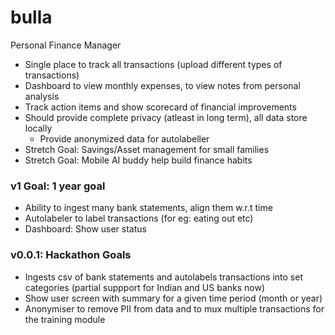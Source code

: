 # bulla
Personal Finance Manager
- Single place to track all transactions (upload different types of transactions)
- Dashboard to view monthly expenses, to view notes from personal analysis
- Track action items and show scorecard of financial improvements
- Should provide complete privacy (atleast in long term), all data store locally
  - Provide anonymized data for autolabeller
- Stretch Goal: Savings/Asset management for small families
- Stretch Goal: Mobile AI buddy help build finance habits

### v1 Goal: 1 year goal
 - Ability to ingest many bank statements, align them w.r.t time
 - Autolabeler to label transactions (for eg: eating out etc)
 - Dashboard: Show user status

### v0.0.1: Hackathon Goals
- Ingests csv of bank statements and autolabels transactions into set categories (partial suppport for Indian and US banks now)
- Show user screen with summary for a given time period (month or year)
- Anonymiser to remove PII from data and to mux multiple transactions for the training module
